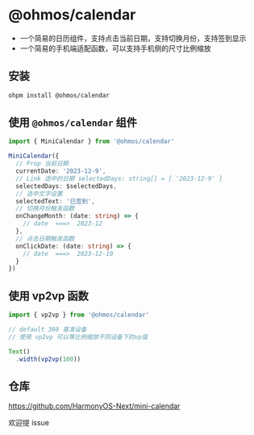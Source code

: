 # @ohmos/calendar

- 一个简易的日历组件，支持点击当前日期，支持切换月份，支持签到显示
- 一个简易的手机端适配函数，可以支持手机侧的尺寸比例缩放

## 安装

```bash
ohpm install @ohmos/calendar
```

## 使用 `@ohmos/calendar` 组件

```typescript
import { MiniCalendar } from '@ohmos/calendar'
```

```typescript
MiniCalendar({
  // Prop 当前日期
  currentDate: '2023-12-9',
  // Link 选中的日期 selectedDays: string[] = [ '2023-12-9' ]
  selectedDays: $selectedDays,
  // 选中文字设置
  selectedText: '已签到',
  // 切换月份触发函数
  onChangeMonth: (date: string) => {
    // date  ===>  2023-12
  },
  // 点击日期触发函数
  onClickDate: (date: string) => {
    // date  ===>  2023-12-10
  }
})
```

## 使用 vp2vp 函数

```typescript
import { vp2vp } from '@ohmos/calendar'
```

```typescript
// default 360 基准设备
// 使用 vp2vp 可以等比例缩放不同设备下的vp值

Text()
  .width(vp2vp(100))
```

## 仓库

https://github.com/HarmonyOS-Next/mini-calendar

欢迎提 issue 
